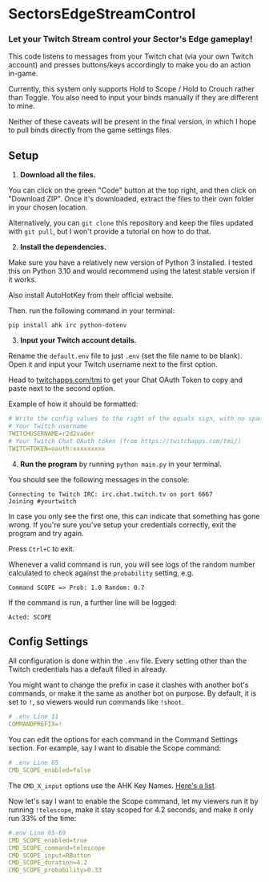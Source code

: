# SectorsEdgeStreamControl
### Let your Twitch Stream control your Sector's Edge gameplay!

This code listens to messages from your Twitch chat (via your own Twitch account) and presses buttons/keys accordingly to make you do an action in-game. 

Currently, this system only supports Hold to Scope / Hold to Crouch rather than Toggle. You also need to input your binds manually if they are different to mine.

Neither of these caveats will be present in the final version, in which I hope to pull binds directly from the game settings files.

## Setup

1. **Download all the files.** 

You can click on the green "Code" button at the top right, and then click on "Download ZIP". Once it's downloaded, extract the files to their own folder in your chosen location.

Alternatively, you can `git clone` this repository and keep the files updated with `git pull`, but I won't provide a tutorial on how to do that.

2. **Install the dependencies.**

Make sure you have a relatively new version of Python 3 installed. I tested this on Python 3.10 and would recommend using the latest stable version if it works.

Also install AutoHotKey from their official website.

Then. run the following command in your terminal:
```
pip install ahk irc python-dotenv
```

3. **Input your Twitch account details.**

Rename the `default.env` file to just `.env` (set the file name to be blank). Open it and input your Twitch username next to the first option.

Head to [twitchapps.com/tmi](https://twitchapps.com/tmi/) to get your Chat OAuth Token to copy and paste next to the second option. 

Example of how it should be formatted:
```yml
# Write the config values to the right of the equals sign, with no space inbetween.
# Your Twitch username
TWITCHUSERNAME=r2d2vader
# Your Twitch Chat OAuth token (from https://twitchapps.com/tmi/)
TWITCHTOKEN=oauth:xxxxxxxxx
```

4. **Run the program** by running `python main.py` in your terminal.

You should see the following messages in the console: 
```
Connecting to Twitch IRC: irc.chat.twitch.tv on port 6667
Joining #yourtwitch
```
In case you only see the first one, this can indicate that something has gone wrong. If you're sure you've setup your credentials correctly, exit the program and try again. 

Press `Ctrl+C` to exit.

Whenever a valid command is run, you will see logs of the random number calculated to check against the `probability` setting, e.g.
```
Command SCOPE => Prob: 1.0 Random: 0.7
```

 If the command is run, a further line will be logged:
```
Acted: SCOPE
```

## Config Settings

All configuration is done within the `.env` file. Every setting other than the Twitch credentials has a default filled in already.

You might want to change the prefix in case it clashes with another bot's commands, or make it the same as another bot on purpose. By default, it is set to `!`, so viewers would run commands like `!shoot`.

```yml
# .env Line 11
COMMANDPREFIX=!
```

You can edit the options for each command in the Command Settings section. For example, say I want to disable the Scope command:

```yml
# .env Line 65
CMD_SCOPE_enabled=false
```

The `CMD_X_input` options use the AHK Key Names. [Here's a list](https://www.autohotkey.com/docs/KeyList.htm). 

Now let's say I want to enable the Scope command, let my viewers run it by running `!telescope`, make it stay scoped for 4.2 seconds, and make it only run 33% of the time:
```yml
#.env Line 65-69
CMD_SCOPE_enabled=true
CMD_SCOPE_command=telescope
CMD_SCOPE_input=RButton
CMD_SCOPE_duration=4.2
CMD_SCOPE_probability=0.33
```